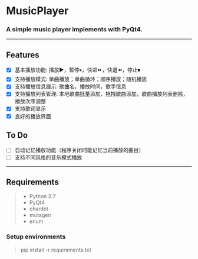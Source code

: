 # MusicPlayer

### A simple music player implements with PyQt4.
---
## Features
- [x] 基本播放功能: 播放▶️，暂停⏸，快进⏩，快退⏪，停止⏹
- [x] 支持播放模式: 单曲播放；单曲循环；顺序播放；随机播放
- [x] 支持播放信息展示: 歌曲名，播放时间，歌手信息
- [x] 支持播放列表管理: 本地歌曲批量添加，拖拽歌曲添加，歌曲播放列表删除，播放次序调整
- [x] 支持歌词显示
- [x] 良好的播放界面  

## To Do
- [ ] 自动记忆播放功能（程序关闭时能记忆当前播放的曲目）
- [ ] 支持不同风格的音乐模式播放
---

## Requirements
> - Python 2.7
> - PyQt4
> - chardet
> - mutagen
> - enum

### Setup environments
 > pip install -r requirements.txt






